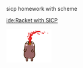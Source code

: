 sicp homework with scheme

[ide:Racket with SICP](http://docs.racket-lang.org/sicp-manual/index.html)

![img](omg.gif)
